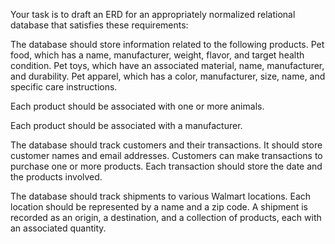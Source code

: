 Your task is to draft an ERD for an appropriately normalized relational database that satisfies these requirements:

The database should store information related to the following products.
Pet food, which has a name, manufacturer, weight, flavor, and target health condition.
Pet toys, which have an associated material, name, manufacturer, and durability.
Pet apparel, which has a color, manufacturer, size, name, and specific care instructions.
 
Each product should be associated with one or more animals.
 
Each product should be associated with a manufacturer.
 
The database should track customers and their transactions.
It should store customer names and email addresses.
Customers can make transactions to purchase one or more products.
Each transaction should store the date and the products involved.
 
The database should track shipments to various Walmart locations.
Each location should be represented by a name and a zip code.
A shipment is recorded as an origin, a destination, and a collection of products, each with an associated quantity.
